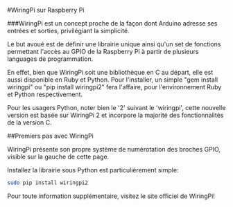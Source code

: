 <!--
---
name: WiringPi
class: interface
type: pinout
page_url: wiringpi
url: http://wiringpi.com
github: https://github.com/WiringPi/WiringPi2-Python
pin:
  '3':
    name: WiringPi 8
  '5':
    name: WiringPi 9
  '7':
    name: WiringPi 7
  '8':
    name: WiringPi 15
  '10':
    name: WiringPi 16
  '11':
    name: WiringPi 0
  '12':
    name: WiringPi 1
  '13':
    name: WiringPi 2
  '15':
    name: WiringPi 3
  '16':
    name: WiringPi 4
  '18':
    name: WiringPi 5
  '19':
    name: WiringPi 12
  '21':
    name: WiringPi 13
  '22':
    name: WiringPi 6
  '23':
    name: WiringPi 14
  '24':
    name: WiringPi 10
  '26':
    name: WiringPi 11
  '29':
    name: WiringPi 21
  '31':
    name: WiringPi 22
  '32':
    name: WiringPi 26
  '33':
    name: WiringPi 23
  '35':
    name: WiringPi 24
  '36':
    name: WiringPi 27
  '37':
    name: WiringPi 25
  '38':
    name: WiringPi 28
  '40':
    name: WiringPi 29
-->
#WiringPi sur Raspberry Pi

###WiringPi est un concept proche de la façon dont Arduino adresse ses entrées et sorties, privilégiant la simplicité.

Le but avoué est de définir une librairie unique ainsi qu'un set de fonctions permettant l'accès au GPIO de la Raspberry Pi à partir de plusieurs languages de programmation.

En effet, bien que WiringPi soit une bibliothèque en C au départ, elle est aussi disponible en Ruby et Python. Pour l'installer, un simple "gem install wiringpi" ou "pip install wiringpi2" fera l'affaire, pour l'environnement Ruby et Python respectivement.

Pour les usagers Python, noter bien le '2' suivant le 'wiringpi', cette nouvelle version est basée sur WiringPi 2 et incorpore la majorité des fonctionnalités de la version C.

##Premiers pas avec WiringPi

WiringPi présente son propre système de numérotation des broches GPIO, visible sur la gauche de cette page.

Installez la librairie sous Python est particulièrement simple:

```bash
sudo pip install wiringpi2
```

Pour toute information supplémentaire, visitez le site officiel de WiringPi!
